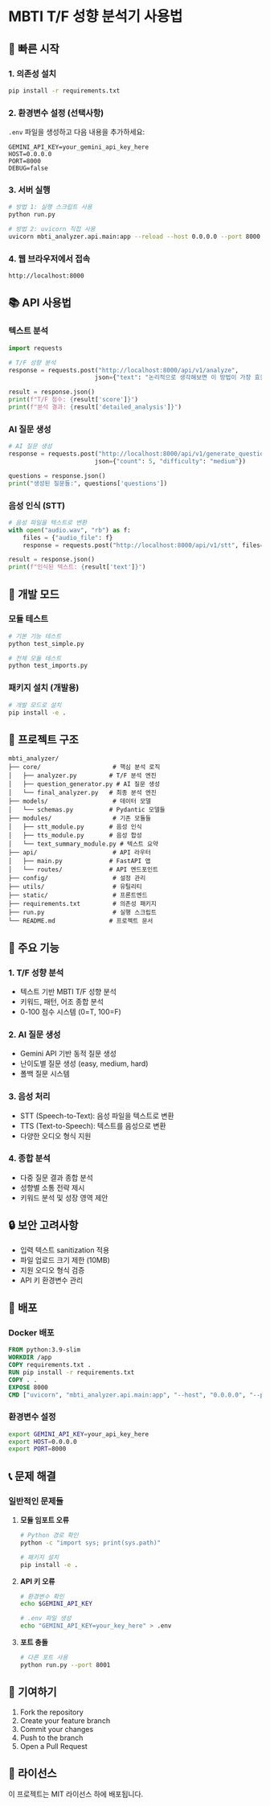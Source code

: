 # MBTI T/F 성향 분석기 사용법

## 🚀 빠른 시작

### 1. 의존성 설치
```bash
pip install -r requirements.txt
```

### 2. 환경변수 설정 (선택사항)
`.env` 파일을 생성하고 다음 내용을 추가하세요:
```env
GEMINI_API_KEY=your_gemini_api_key_here
HOST=0.0.0.0
PORT=8000
DEBUG=false
```

### 3. 서버 실행
```bash
# 방법 1: 실행 스크립트 사용
python run.py

# 방법 2: uvicorn 직접 사용
uvicorn mbti_analyzer.api.main:app --reload --host 0.0.0.0 --port 8000
```

### 4. 웹 브라우저에서 접속
```
http://localhost:8000
```

## 📚 API 사용법

### 텍스트 분석
```python
import requests

# T/F 성향 분석
response = requests.post("http://localhost:8000/api/v1/analyze", 
                        json={"text": "논리적으로 생각해보면 이 방법이 가장 효율적입니다."})

result = response.json()
print(f"T/F 점수: {result['score']}")
print(f"분석 결과: {result['detailed_analysis']}")
```

### AI 질문 생성
```python
# AI 질문 생성
response = requests.post("http://localhost:8000/api/v1/generate_questions",
                        json={"count": 5, "difficulty": "medium"})

questions = response.json()
print("생성된 질문들:", questions['questions'])
```

### 음성 인식 (STT)
```python
# 음성 파일을 텍스트로 변환
with open("audio.wav", "rb") as f:
    files = {"audio_file": f}
    response = requests.post("http://localhost:8000/api/v1/stt", files=files)

result = response.json()
print(f"인식된 텍스트: {result['text']}")
```

## 🔧 개발 모드

### 모듈 테스트
```bash
# 기본 기능 테스트
python test_simple.py

# 전체 모듈 테스트
python test_imports.py
```

### 패키지 설치 (개발용)
```bash
# 개발 모드로 설치
pip install -e .
```

## 📁 프로젝트 구조

```
mbti_analyzer/
├── core/                    # 핵심 분석 로직
│   ├── analyzer.py         # T/F 분석 엔진
│   ├── question_generator.py # AI 질문 생성
│   └── final_analyzer.py   # 최종 분석 엔진
├── models/                  # 데이터 모델
│   └── schemas.py          # Pydantic 모델들
├── modules/                 # 기존 모듈들
│   ├── stt_module.py       # 음성 인식
│   ├── tts_module.py       # 음성 합성
│   └── text_summary_module.py # 텍스트 요약
├── api/                     # API 라우터
│   ├── main.py             # FastAPI 앱
│   └── routes/             # API 엔드포인트
├── config/                  # 설정 관리
├── utils/                   # 유틸리티
├── static/                  # 프론트엔드
├── requirements.txt         # 의존성 패키지
├── run.py                   # 실행 스크립트
└── README.md               # 프로젝트 문서
```

## 🎯 주요 기능

### 1. T/F 성향 분석
- 텍스트 기반 MBTI T/F 성향 분석
- 키워드, 패턴, 어조 종합 분석
- 0-100 점수 시스템 (0=T, 100=F)

### 2. AI 질문 생성
- Gemini API 기반 동적 질문 생성
- 난이도별 질문 생성 (easy, medium, hard)
- 폴백 질문 시스템

### 3. 음성 처리
- STT (Speech-to-Text): 음성 파일을 텍스트로 변환
- TTS (Text-to-Speech): 텍스트를 음성으로 변환
- 다양한 오디오 형식 지원

### 4. 종합 분석
- 다중 질문 결과 종합 분석
- 성향별 소통 전략 제시
- 키워드 분석 및 성장 영역 제안

## 🔒 보안 고려사항

- 입력 텍스트 sanitization 적용
- 파일 업로드 크기 제한 (10MB)
- 지원 오디오 형식 검증
- API 키 환경변수 관리

## 🚀 배포

### Docker 배포
```dockerfile
FROM python:3.9-slim
WORKDIR /app
COPY requirements.txt .
RUN pip install -r requirements.txt
COPY . .
EXPOSE 8000
CMD ["uvicorn", "mbti_analyzer.api.main:app", "--host", "0.0.0.0", "--port", "8000"]
```

### 환경변수 설정
```bash
export GEMINI_API_KEY=your_api_key_here
export HOST=0.0.0.0
export PORT=8000
```

## 📞 문제 해결

### 일반적인 문제들

1. **모듈 임포트 오류**
   ```bash
   # Python 경로 확인
   python -c "import sys; print(sys.path)"
   
   # 패키지 설치
   pip install -e .
   ```

2. **API 키 오류**
   ```bash
   # 환경변수 확인
   echo $GEMINI_API_KEY
   
   # .env 파일 생성
   echo "GEMINI_API_KEY=your_key_here" > .env
   ```

3. **포트 충돌**
   ```bash
   # 다른 포트 사용
   python run.py --port 8001
   ```

## 🤝 기여하기

1. Fork the repository
2. Create your feature branch
3. Commit your changes
4. Push to the branch
5. Open a Pull Request

## 📄 라이선스

이 프로젝트는 MIT 라이선스 하에 배포됩니다. 